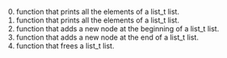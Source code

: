 0.	function that prints all the elements of a list_t list.
1.	function that prints all the elements of a list_t list.
2.	function that adds a new node at the beginning of a list_t list.
3.	function that adds a new node at the end of a list_t list.
4.	 function that frees a list_t list.
